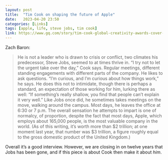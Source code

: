 ```yaml
---
layout: post
title:  "Tim Cook on shaping the future of Apple"
date:   2023-04-20 23:50
categories: [Links]
tags: [apple, life, steve jobs, tim cook]
link: https://www.gq.com/story/tim-cook-global-creativity-awards-cover-2023
---
```


Zach Baron:

>He is not a leader who is drawn to crisis or conflict, two climates his predecessor, Steve Jobs, seemed to at times thrive in. “I try not to let the urgent take over the day,” Cook says. Regular meetings, different standing engagements with different parts of the company. He likes to ask questions. “I’m curious, and I’m curious about how things work,” he says. He does this not to intimidate, though there is perhaps a standard, an expectation of those working for him, lurking there as well: “If something’s really shallow, you find that people can’t explain it very well.” Like Jobs once did, he sometimes takes meetings on the move, walking around the campus. Most days, he leaves the office at 6:30 or 7 p.m. The overall sensation he attempts to impart is one of normalcy, of proportion, despite the fact that most days, Apple, which employs about 165,000 people, is the most valuable company in the world. (As of this writing, it’s worth more than $2 trillion; at one moment last year, that number was $3 trillion, a figure roughly equal to the gross domestic product of the United Kingdom.)

Overall it’s a good interview. However, we are closing in on twelve years that Jobs has been gone, and if this piece is about Cook then make it about *him*.
